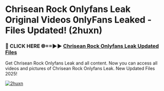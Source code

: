 # Chrisean Rock Onlyfans Leak Original Videos 0nlyFans Leaked - Files Updated! (2huxn)

<h3>🔴 CLICK HERE 🌐==►► <a href="https://tinyurl.com/x26r9saj" rel="nofollow">Chrisean Rock Onlyfans Leak Updated Files</a></h3>

Get Chrisean Rock Onlyfans Leak and all content. Now you can access all videos and pictures of Chrisean Rock Onlyfans Leak. New Updated Files 2025!

[![2huxn](https://i.imgur.com/LkgZPqh.gif)](https://tinyurl.com/x26r9saj)

